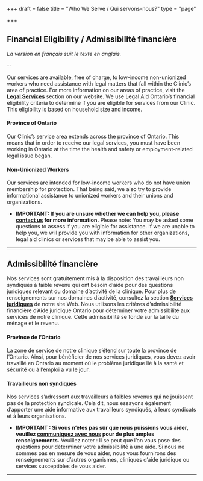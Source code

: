 +++
draft = false
title = "Who We Serve / Qui servons-nous?"
type = "page"

+++
## Financial Eligibility / Admissibilité financière

_La version en français suit le texte en anglais._

--

Our services are available, free of charge, to low-income non-unionized workers who need assistance with legal matters that fall within the Clinic’s area of practice. For more information on our areas of practice, visit the [**Legal Services**](/features/legal-services/) section on our website. We use Legal Aid Ontario’s financial eligibility criteria to determine if you are eligible for services from our Clinic. This eligibility is based on household size and income.<br>  


#### Province of Ontario

Our Clinic’s service area extends across the province of Ontario. This means that in order to receive our legal services, you must have been working in Ontario at the time the health and safety or employment-related legal issue began.<br>  


#### Non-Unionized Workers

Our services are intended for low-income workers who do not have union membership for protection. That being said, we also try to provide informational assistance to unionized workers and their unions and organizations.

* **IMPORTANT: If you are unsure whether we can help you, please [contact us](/menu/contact/) for more information.** Please note: You may be asked some questions to assess if you are eligible for assistance. If we are unable to help you, we will provide you with information for other organizations, legal aid clinics or services that may be able to assist you.

* * *

## Admissibilité financière

Nos services sont gratuitement mis à la disposition des travailleurs non syndiqués à faible revenu qui ont besoin d’aide pour des questions juridiques relevant du domaine d’activité de la clinique. Pour plus de renseignements sur nos domaines d’activité, consultez la section [**Services juridiques**](/features/legal-services/) de notre site Web. Nous utilisons les critères d’admissibilité financière d’Aide juridique Ontario pour déterminer votre admissibilité aux services de notre clinique. Cette admissibilité se fonde sur la taille du ménage et le revenu.  


#### Province de l’Ontario

La zone de service de notre clinique s’étend sur toute la province de l’Ontario. Ainsi, pour bénéficier de nos services juridiques, vous devez avoir travaillé en Ontario au moment où le problème juridique lié à la santé et sécurité ou à l’emploi a vu le jour.


#### Travailleurs non syndiqués

Nos services s’adressent aux travailleurs à faibles revenus qui ne jouissent pas de la protection syndicale. Cela dit, nous essayons également d’apporter une aide informative aux travailleurs syndiqués, à leurs syndicats et à leurs organisations.  

* **IMPORTANT : Si vous n’êtes pas sûr que nous puissions vous aider, veuillez [**communiquez avec nous**](/menu/contact/) pour de plus amples renseignements.** Veuillez noter : Il se peut que l’on vous pose des questions pour déterminer votre admissibilité à une aide. Si nous ne sommes pas en mesure de vous aider, nous vous fournirons des renseignements sur d’autres organismes, cliniques d’aide juridique ou services susceptibles de vous aider.

* * *
